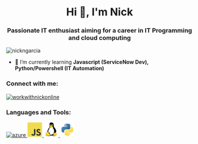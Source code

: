 <h1 align="center">Hi 👋, I'm Nick</h1>
<h3 align="center">Passionate IT enthusiast aiming for a career in IT Programming and cloud computing</h3>

<p align="left"> <img src="https://komarev.com/ghpvc/?username=nickngarcia&label=Profile%20views&color=0e75b6&style=flat" alt="nickngarcia" /> </p>

- 🌱 I’m currently learning **Javascript (ServiceNow Dev), Python/Powershell (IT Automation)**


<h3 align="left">Connect with me:</h3>
<p align="left">
<a href="https://linkedin.com/in/workwithnickonline" target="blank"><img align="center" src="https://raw.githubusercontent.com/rahuldkjain/github-profile-readme-generator/master/src/images/icons/Social/linked-in-alt.svg" alt="workwithnickonline" height="30" width="40" /></a>
</p>

<h3 align="left">Languages and Tools:</h3>
<p align="left"> <a href="https://azure.microsoft.com/en-in/" target="_blank" rel="noreferrer"> <img src="https://www.vectorlogo.zone/logos/microsoft_azure/microsoft_azure-icon.svg" alt="azure" width="40" height="40"/> </a> <a href="https://developer.mozilla.org/en-US/docs/Web/JavaScript" target="_blank" rel="noreferrer"> <img src="https://raw.githubusercontent.com/devicons/devicon/master/icons/javascript/javascript-original.svg" alt="javascript" width="40" height="40"/> </a> <a href="https://www.linux.org/" target="_blank" rel="noreferrer"> <img src="https://raw.githubusercontent.com/devicons/devicon/master/icons/linux/linux-original.svg" alt="linux" width="40" height="40"/> </a> <a href="https://www.python.org" target="_blank" rel="noreferrer"> <img src="https://raw.githubusercontent.com/devicons/devicon/master/icons/python/python-original.svg" alt="python" width="40" height="40"/> </a> </p>

